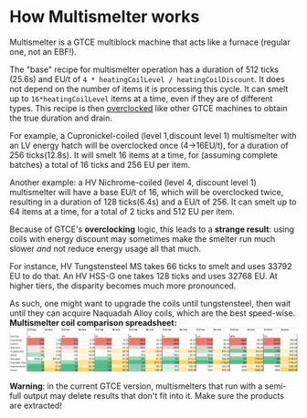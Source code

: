 # How Multismelter works

Multismelter is a GTCE multiblock machine that acts like a furnace (regular one, not an EBF!).

The "base" recipe for multismelter operation has a duration of 512 ticks (25.6s) and EU/t of `4 * heatingCoilLevel / heatingCoilDiscount`. It does not depend on the number of items it is processing this cycle. It can smelt up to `16*heatingCoilLevel` items at a time, even if they are of different types.
This recipe is then [overclocked](Overclocking.md) like other GTCE machines to obtain the true duration and drain.

For example, a Cupronickel-coiled (level 1,discount level 1) multismelter with an LV energy hatch will be overclocked once (4->16EU/t), for a duration of 256 ticks(12.8s). It will smelt 16 items at a time, for (assuming complete batches) a total of 16 ticks and 256 EU per item.

Another example: a HV Nichrome-coiled (level 4, discount level 1) multismelter will have a base EU/t of 16, which will be overclocked twice, resulting in a duration of 128 ticks(6.4s) and a EU/t of 256. It can smelt up to 64 items at a time, for a total of 2 ticks and 512 EU per item.

Because of GTCE's **overclocking** logic, this leads to a **strange result**: using coils with energy discount may sometimes make the smelter run much slower *and* not reduce energy usage all that much.

For instance, HV Tungstensteel MS takes 66 ticks to smelt and uses 33792 EU to do that. An HV HSS-G one takes 128 ticks and uses 32768 EU. At higher tiers, the disparity becomes much more pronounced.

As such, one might want to upgrade the coils until tungstensteel, then wait until they can acquire Naquadah Alloy coils, which are the best speed-wise.
**Multismelter coil comparison spreadsheet:**
![coil comparison](files/Multismelters/Coil%20Comparison.PNG)

**Warning**: in the current GTCE version, multismelters that run with a semi-full output may delete results that don't fit into it. Make sure the products are extracted!
